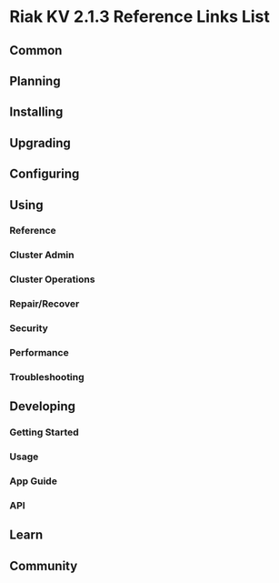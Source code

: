 
# Riak KV 2.1.3 Reference Links List


## Common

[downloads]: /riak/kv/2.0.4/downloads/
[install index]: /riak/kv/2.0.4/setup/installing
[upgrade index]: /riak/kv/2.0.4/upgrading
[plan index]: /riak/kv/2.0.4/planning
[config index]: /riak/2.1.3/using/configuring/
[config reference]: /riak/kv/2.0.4/configuring/reference/
[manage index]: /riak/kv/2.0.4/using/managing
[performance index]: /riak/kv/2.0.4/using/performance
[glossary vnode]: /riak/kv/2.0.4/learn/glossary/#Vnode
[contact basho]: http://basho.com/contact/


## Planning

[plan index]: /riak/kv/2.0.4/setup/planning
[plan start]: /riak/kv/2.0.4/setup/planning/start
[plan backend]: /riak/kv/2.0.4/setup/planning/backend
[plan backend bitcask]: /riak/kv/2.0.4/setup/planning/backend/bitcask
[plan backend leveldb]: /riak/kv/2.0.4/setup/planning/backend/leveldb
[plan backend memory]: /riak/kv/2.0.4/setup/planning/backend/memory
[plan backend multi]: /riak/kv/2.0.4/setup/planning/backend/multi
[plan cluster capacity]: /riak/kv/2.0.4/setup/planning/cluster-capacity
[plan bitcask capacity]: /riak/kv/2.0.4/setup/planning/bitcask-capacity-calc
[plan best practices]: /riak/kv/2.0.4/setup/planning/best-practices
[plan future]: /riak/kv/2.0.4/setup/planning/future


## Installing

[install index]: /riak/kv/2.0.4/setup/installing
[install aws]: /riak/kv/2.0.4/setup/installing/amazon-web-services
[install debian & ubuntu]: /riak/kv/2.0.4/setup/installing/debian-ubuntu
[install freebsd]: /riak/kv/2.0.4/setup/installing/freebsd
[install mac osx]: /riak/kv/2.0.4/setup/installing/mac-osx
[install rhel & centos]: /riak/kv/2.0.4/setup/installing/rhel-centos
[install smartos]: /riak/kv/2.0.4/setup/installing/smartos
[install solaris]: /riak/kv/2.0.4/setup/installing/solaris
[install suse]: /riak/kv/2.0.4/setup/installing/suse
[install windows azure]: /riak/kv/2.0.4/setup/installing/windows-azure

[install source index]: /riak/kv/2.0.4/setup/installing/source
[install source erlang]: /riak/kv/2.0.4/setup/installing/source/erlang
[install source jvm]: /riak/kv/2.0.4/setup/installing/source/jvm

[install verify]: /riak/kv/2.0.4/setup/installing/verify


## Upgrading

[upgrade index]: /riak/kv/2.0.4/setup/upgrading
[upgrade checklist]: /riak/kv/2.0.4/setup/upgrading/checklist
[upgrade version]: /riak/kv/2.0.4/setup/upgrading/version
[upgrade cluster]: /riak/kv/2.0.4/setup/upgrading/cluster
[upgrade mdc]: /riak/kv/2.0.4/setup/upgrading/multi-datacenter
[upgrade downgrade]: /riak/kv/2.0.4/setup/upgrading/downgrade


## Configuring

[config index]: /riak/kv/2.0.4/configuring
[config basic]: /riak/kv/2.0.4/configuring/basic
[config backend]: /riak/kv/2.0.4/configuring/backend
[config manage]: /riak/kv/2.0.4/configuring/managing
[config reference]: /riak/kv/2.0.4/configuring/reference/
[config strong consistency]: /riak/kv/2.0.4/configuring/strong-consistency
[config load balance]: /riak/kv/2.0.4/configuring/load-balancing-proxy
[config mapreduce]: /riak/kv/2.0.4/configuring/map-reduce
[config search]: /riak/kv/2.0.4/configuring/search/

[config v3 mdc]: /riak/kv/2.0.4/configuring/v3-multi-datacenter
[config v3 nat]: /riak/kv/2.0.4/configuring/v3-multi-datacenter/nat
[config v3 quickstart]: /riak/kv/2.0.4/configuring/v3-multi-datacenter/quick-start
[config v3 ssl]: /riak/kv/2.0.4/configuring/v3-multi-datacenter/ssl

[config v2 mdc]: /riak/kv/2.0.4/configuring/v2-multi-datacenter
[config v2 nat]: /riak/kv/2.0.4/configuring/v2-multi-datacenter/nat
[config v2 quickstart]: /riak/kv/2.0.4/configuring/v2-multi-datacenter/quick-start
[config v2 ssl]: /riak/kv/2.0.4/configuring/v2-multi-datacenter/ssl



## Using

[use index]: /riak/kv/2.0.4/using/
[use admin commands]: /riak/kv/2.0.4/using/cluster-admin-commands
[use running cluster]: /riak/kv/2.0.4/using/running-a-cluster

### Reference

[use ref custom code]: /riak/kv/2.0.4/using/reference/custom-code
[use ref handoff]: /riak/kv/2.0.4/using/reference/handoff
[use ref monitoring]: /riak/kv/2.0.4/using/reference/monitoring
[use ref search]: /riak/kv/2.0.4/using/reference/search
[use ref 2i]: /riak/kv/2.0.4/using/reference/secondary-indexes
[use ref snmp]: /riak/kv/2.0.4/using/reference/snmp
[use ref strong consistency]: /riak/2.1.3/using/reference/strong-consistency
[use ref jmx]: /riak/kv/2.0.4/using/reference/jmx
[use ref obj del]: /riak/kv/2.0.4/using/reference/object-deletion/
[use ref v3 mdc]: /riak/kv/2.0.4/using/reference/v3-multi-datacenter
[use ref v2 mdc]: /riak/kv/2.0.4/using/reference/v2-multi-datacenter

### Cluster Admin

[use admin index]: /riak/kv/2.0.4/using/admin/
[use admin commands]: /riak/kv/2.0.4/using/admin/commands/
[use admin riak cli]: /riak/kv/2.0.4/using/admin/riak-cli/
[use admin riak-admin]: /riak/kv/2.0.4/using/admin/riak-admin/
[use admin riak control]: /riak/kv/2.0.4/using/admin/riak-control/

### Cluster Operations

[cluster ops add remove node]: /riak/kv/2.0.4/using/cluster-operations/adding-removing-nodes
[cluster ops inspect node]: /riak/kv/2.0.4/using/cluster-operations/inspecting-node
[cluster ops change info]: /riak/kv/2.0.4/using/cluster-operations/changing-cluster-info
[cluster ops load balance]: /riak/kv/2.0.4/using/cluster-operations/load-balancing
[cluster ops bucket types]: /riak/kv/2.0.4/using/cluster-operations/bucket-types
[cluster ops handoff]: /riak/kv/2.0.4/using/cluster-operations/handoff
[cluster ops log]: /riak/kv/2.0.4/using/cluster-operations/logging
[cluster ops obj del]: /riak/kv/2.0.4/using/cluster-operations/object-deletion
[cluster ops backup]: /riak/kv/2.0.4/using/cluster-operations/backing-up
[cluster ops mdc]: /riak/kv/2.0.4/using/cluster-operations/multi-datacenter
[cluster ops strong consistency]: /riak/kv/2.0.4/using/cluster-operations/strong-consistency
[cluster ops 2i]: /riak/kv/2.0.4/using/cluster-operations/secondary-indexes
[cluster ops v3 mdc]: /riak/kv/2.0.4/using/cluster-operations/v3-multi-datacenter
[cluster ops v2 mdc]: /riak/kv/2.0.4/using/cluster-operations/v2-multi-datacenter

### Repair/Recover

[repair recover index]: /riak/kv/2.0.4/repair-recovery
[repair recover index]: /riak/kv/2.0.4/repair-recovery/failure-recovery/

### Security

[security index]: /riak/kv/2.0.4/using/security/
[security basics]: /riak/kv/2.0.4/using/security/basics
[security managing]: /riak/kv/2.0.4/using/security/managing-sources/

### Performance

[perf index]: /riak/kv/2.0.4/using/performance/
[perf benchmark]: /riak/kv/2.0.4/using/performance/benchmarking
[perf open files]: /riak/kv/2.0.4/using/performance/open-files-limit/
[perf erlang]: /riak/kv/2.0.4/using/performance/erlang
[perf aws]: /riak/kv/2.0.4/using/performance/amazon-web-services
[perf latency checklist]: /riak/kv/2.0.4/using/performance/latency-reduction-checklist

### Troubleshooting

[troubleshoot http]: /riak/kv/2.0.4/using/troubleshooting/http-204


## Developing

[dev index]: /riak/kv/2.0.4/developing
[dev client libraries]: /riak/kv/2.0.4/developing/client-libraries
[dev data model]: /riak/kv/2.0.4/developing/data-modeling
[dev data types]: /riak/kv/2.0.4/developing/data-types
[dev kv model]: /riak/kv/2.0.4/developing/key-value-modeling

### Getting Started

[getting started]: /riak/kv/2.0.4/developing/getting-started
[getting started java]: /riak/kv/2.0.4/developing/getting-started/java
[getting started ruby]: /riak/kv/2.0.4/developing/getting-started/ruby
[getting started python]: /riak/kv/2.0.4/developing/getting-started/python
[getting started php]: /riak/kv/2.0.4/developing/getting-started/php
[getting started csharp]: /riak/kv/2.0.4/developing/getting-started/csharp
[getting started nodejs]: /riak/kv/2.0.4/developing/getting-started/nodejs
[getting started erlang]: /riak/kv/2.0.4/developing/getting-started/erlang
[getting started golang]: /riak/kv/2.0.4/developing/getting-started/golang

[obj model java]: /riak/kv/2.0.4/developing/getting-started/java/object-modeling
[obj model ruby]: /riak/kv/2.0.4/developing/getting-started/ruby/object-modeling
[obj model python]: /riak/kv/2.0.4/developing/getting-started/python/object-modeling
[obj model csharp]: /riak/kv/2.0.4/developing/getting-started/csharp/object-modeling
[obj model nodejs]: /riak/kv/2.0.4/developing/getting-started/nodejs/object-modeling
[obj model erlang]: /riak/kv/2.0.4/developing/getting-started/erlang/object-modeling
[obj model golang]: /riak/kv/2.0.4/developing/getting-started/golang/object-modeling

### Usage

[usage index]: /riak/kv/2.0.4/developing/usage
[usage bucket types]: /riak/kv/2.0.4/developing/usage/bucket-types
[usage commit hooks]: /riak/kv/2.0.4/developing/usage/commit-hooks
[usage conflict resolution]: /riak/kv/2.0.4/developing/usage/conflict-resolution
[usage content types]: /riak/kv/2.0.4/developing/usage/content-types
[usage create objects]: /riak/kv/2.0.4/developing/usage/create-objects
[usage custom extractors]: /riak/kv/2.0.4/developing/usage/custom-extractors
[usage delete objects]: /riak/kv/2.0.4/developing/usage/deleting-objects
[usage mapreduce]: /riak/kv/2.0.4/developing/usage/mapreduce
[usage search]: /riak/kv/2.0.4/developing/usage/search
[usage search schema]: /riak/kv/2.0.4/developing/usage/search-schemas
[usage search data types]: /riak/kv/2.0.4/developing/usage/searching-data-types
[usage 2i]: /riak/kv/2.0.4/developing/usage/secondary-indexes
[usage update objects]: /riak/kv/2.0.4/developing/usage/updating-objects

### App Guide

[apps mapreduce]: /riak/kv/2.0.4/developing/app-guide/advanced-mapreduce
[apps replication properties]: /riak/kv/2.0.4/developing/app-guide/replication-properties
[apps strong consistency]: /riak/kv/2.0.4/developing/app-guide/strong-consistency

### API

[dev api backend]: /riak/kv/2.0.4/developing/api/backend
[dev api http]: /riak/kv/2.0.4/developing/api/http
[dev api http status]: /riak/kv/2.0.4/developing/api/http/status
[dev api pbc]: /riak/kv/2.0.4/developing/api/protocol-buffers/


## Learn

[learn new nosql]: /riak/kv/learn/new-to-nosql
[learn use cases]: /riak/kv/learn/use-cases
[learn why riak]: /riak/kv/learn/why-riak-kv

[glossary]: /riak/kv/2.0.4/learn/glossary/
[glossary aae]: /riak/kv/2.0.4/learn/glossary/#Active-Anti-Entropy-AAE-
[glossary read rep]: /riak/kv/2.0.4/learn/glossary/#read-repair
[glossary vnode]: /riak/kv/2.0.4/learn/glossary/#Vnode

[concept aae]: /riak/kv/2.0.4/learn/concepts/active-anti-entropy/
[concept buckets]: /riak/kv/2.0.4/learn/concepts/buckets
[concept cap neg]: /riak/kv/2.0.4/learn/concepts/capability-negotiation
[concept causal context]: /riak/kv/2.0.4/learn/concepts/causal-context
[concept clusters]: /riak/kv/2.0.4/learn/concepts/clusters/
[concept crdts]: /riak/kv/2.0.4/learn/concepts/crdts
[concept eventual consistency]: /riak/kv/2.0.4/learn/concepts/eventual-consistency
[concept keys objects]: /riak/kv/2.0.4/learn/concepts/keys-and-objects
[concept replication]: /riak/kv/2.0.4/learn/concepts/replication
[concept strong consistency]: /riak/kv/2.0.4/learn/concepts/strong-consistency
[concept vnodes]: /riak/kv/2.0.4/learn/concepts/vnodes



## Community

[community]: /community
[community projects]: /community/projects
[reporting bugs]: /community/reporting-bugs
[taishi]: /community/taishi

